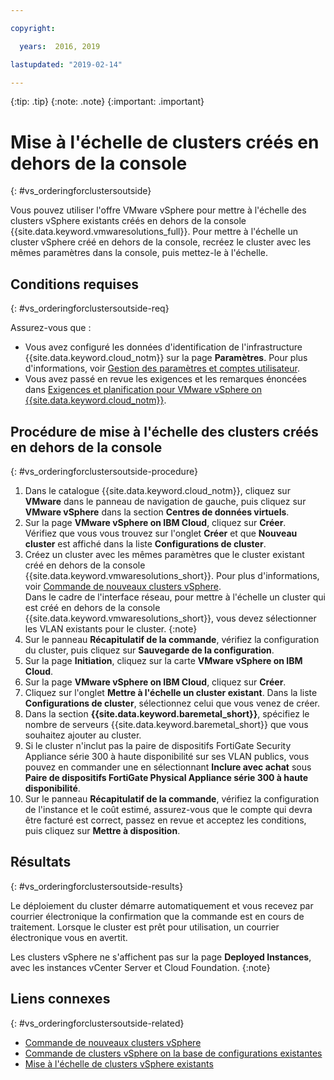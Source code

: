 ```yaml
---

copyright:

  years:  2016, 2019

lastupdated: "2019-02-14"

---
```


{:tip: .tip}
{:note: .note}
{:important: .important}

# Mise à l'échelle de clusters créés en dehors de la console
{: #vs_orderingforclustersoutside}

Vous pouvez utiliser l'offre VMware vSphere pour mettre à l'échelle des clusters vSphere existants créés en dehors de la console {{site.data.keyword.vmwaresolutions_full}}. Pour mettre à l'échelle un cluster vSphere créé en dehors de la console, recréez le cluster avec les mêmes paramètres dans la console, puis mettez-le à l'échelle.

## Conditions requises
{: #vs_orderingforclustersoutside-req}

Assurez-vous que :
*  Vous avez configuré les données d'identification de l'infrastructure {{site.data.keyword.cloud_notm}} sur la page **Paramètres**. Pour plus d'informations, voir [Gestion des paramètres et comptes utilisateur](/docs/services/vmwaresolutions/vmonic?topic=vmware-solutions-useraccount).
*  Vous avez passé en revue les exigences et les remarques énoncées dans [Exigences et planification pour VMware vSphere on {{site.data.keyword.cloud_notm}}](/docs/services/vmwaresolutions/vsphere?topic=vmware-solutions-vs_planning).

## Procédure de mise à l'échelle des clusters créés en dehors de la console
{: #vs_orderingforclustersoutside-procedure}

1. Dans le catalogue {{site.data.keyword.cloud_notm}}, cliquez sur **VMware** dans le panneau de navigation de gauche, puis cliquez sur **VMware vSphere** dans la section **Centres de données virtuels**.
2. Sur la page **VMware vSphere on IBM Cloud**, cliquez sur **Créer**.  
   Vérifiez que vous vous trouvez sur l'onglet **Créer** et que **Nouveau cluster** est affiché dans la liste **Configurations de cluster**.
3. Créez un cluster avec les mêmes paramètres que le cluster existant créé en dehors de la console {{site.data.keyword.vmwaresolutions_short}}. Pour plus d'informations, voir [Commande de nouveaux clusters vSphere](/docs/services/vmwaresolutions/vsphere?topic=vmware-solutions-vs_orderinginstances).  
   Dans le cadre de l'interface réseau, pour mettre à l'échelle un cluster qui est créé en dehors de la console {{site.data.keyword.vmwaresolutions_short}}, vous devez sélectionner les VLAN existants pour le cluster.
   {:note}
4. Sur le panneau **Récapitulatif de la commande**, vérifiez la configuration du cluster, puis cliquez sur **Sauvegarde de la configuration**.   
5. Sur la page **Initiation**, cliquez sur la carte **VMware vSphere on IBM Cloud**.
6. Sur la page **VMware vSphere on IBM Cloud**, cliquez sur **Créer**.
7. Cliquez sur l'onglet **Mettre à l'échelle un cluster existant**. Dans la liste **Configurations de cluster**, sélectionnez celui que vous venez de créer.
8. Dans la section **{{site.data.keyword.baremetal_short}}**, spécifiez le nombre de serveurs {{site.data.keyword.baremetal_short}} que vous souhaitez ajouter au cluster.
9. Si le cluster n'inclut pas la paire de dispositifs FortiGate Security Appliance série 300 à haute disponibilité sur ses VLAN publics, vous pouvez en commander une en sélectionnant **Inclure avec achat** sous **Paire de dispositifs FortiGate Physical Appliance série 300 à haute disponibilité**.
10. Sur le panneau **Récapitulatif de la commande**, vérifiez la configuration de l'instance et le coût estimé, assurez-vous que le compte qui devra être facturé est correct, passez en revue et acceptez les conditions, puis cliquez sur **Mettre à disposition**.

## Résultats
{: #vs_orderingforclustersoutside-results}

Le déploiement du cluster démarre automatiquement et vous recevez par courrier électronique la confirmation que la commande est en cours de traitement. Lorsque le cluster est prêt pour utilisation, un courrier électronique vous en avertit.

Les clusters vSphere ne s'affichent pas sur la page **Deployed Instances**, avec les instances vCenter Server et Cloud Foundation.
{:note}

## Liens connexes
{: #vs_orderingforclustersoutside-related}

* [Commande de nouveaux clusters vSphere](/docs/services/vmwaresolutions/vsphere?topic=vmware-solutions-vs_orderinginstances)
* [Commande de clusters vSphere on la base de configurations existantes](/docs/services/vmwaresolutions/vsphere?topic=vmware-solutions-vs_orderingbasedonexistingconfig)
* [Mise à l'échelle de clusters vSphere existants](/docs/services/vmwaresolutions/vsphere?topic=vmware-solutions-vs_scalingexistingclusters)
